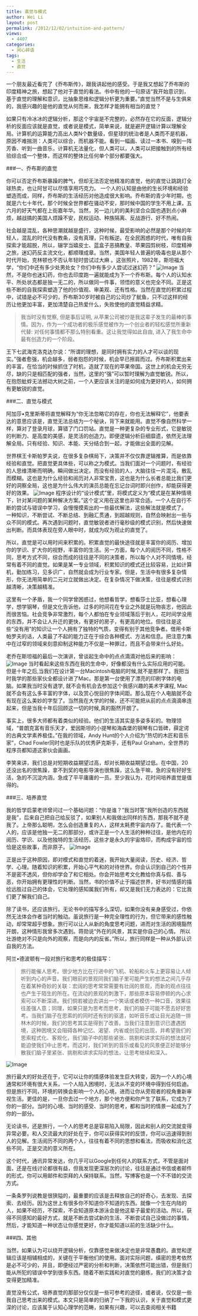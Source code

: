 ```yaml
---
title: 直觉与模式
author: Wei Li
layout: post
permalink: /2012/12/02/intuition-and-pattern/
views:
  - 4407
categories:
  - 闲心碎语
tags:
  - 生活
  - 直觉
---
```

一个朋友最近看完了《乔布斯传》，跟我讲起他的感受。于是我又想起了乔布斯的印度精神之旅，想起了他对于直觉的看法。书中有他的一句原话“我开始意识到，基于直觉的理解和意识，比抽象思维和逻辑分析更为重要。”直觉当然不是与生俱来的，我感兴趣的是他的直觉从何而来，我怎样才能拥有相当的直觉？

如果只有冷冰冰的逻辑分析，那这个宇宙是不完整的，必然存在它的反面，逻辑分析的反面应该就是直觉，或者说是模式，简单来说，就是避开逻辑计算以理解全局。计算机的运算能力高出人类N个数量级，但星球的统治者是人类而不是机器，原因不难揣测：人类可以综合，而机器不能。看到一幅画、读过一本书、嗅到一阵芳香、听到一曲音乐，计算机无法量化，但人类可以，人类可以把接触到的所有经验综合成一个整体，而这样的整体比任何单个部分都要强大。

###一、乔布斯的直觉

你可以否定乔布斯暴躁的脾气，但却无法否定他精准的直觉，他的直觉让跳跳灯全球热卖，也让阿甘可以尽情享用巧克力。 一个人的认知是由他的生长环境和经验塑造而成，同样，乔布斯的生活经历对他造成很大影响。乔布斯的青少年时期，也就是六七十年代，那个时候全世界都在骚动不安，那时候中国的学生不用上课，五六月的好天气都在上街嘉年华。当然，另一边儿的的美利坚合众国也遇到点小麻烦，越战搞的美国人烦躁不安，民权运动、种族隔离、反战游行、好不热闹。

社会越是混乱，各种思潮就越是盛行，这种时候，最受影响的必然是那个时候的年轻人，混乱的时代没有教条，没有真理，只有叛逆。在全民困惑的时代，唯有自我探索才能超脱，所以，辍学当嬉皮士、蓝盒子恶搞教皇、苹果园剪树枝，印度精神之旅，迷幻药反主流文化，都顺理成章。当然，美国年轻人普遍的吸毒也是从那个时代开始，克林顿也不否认年轻时尝试过大麻 。这张照片，1982年，斯坦福大学，“你们中还有多少处男处女？你们中有多少人尝试过迷幻药？”
![Image][1]
当然，不是你也迷幻药，你也去印度跑一遍就能成为下一个乔布斯。每个人的认知水平、所处状态都是独一无二的，所以做同一件事，领悟的意义也完全不同。正是这些不断的自我探索塑造了他的价值观、审美观、还有性格。当然在直觉的积累过程中，试错是必不可少的，乔布斯30岁时被自己的公司炒了鱿鱼，只不过这样的经历让他更加丰富，更加清楚自己热爱什么，失败使他的直觉精益求精。

>我当时没有觉察, 但是事后证明, 从苹果公司被炒是我这辈子发生的最棒的事情。因为，作为一个成功者的极乐感觉被作为一个创业者的轻松感觉所重新代替: 对任何事情都不那么特别看重。这让我觉得如此自由, 进入了我生命中最有创造力的一个阶段。

王下七武海克洛克达尔说：“所谓的理想，是同时拥有实力的人才可以谈的现实。”强者愈强，机会越多，弱者抱怨的时候，机会早已擦肩而过。乔布斯积累出来的丰富，在恰当的时候抓住了时机，造就了现在的苹果帝国。这世上的机会无穷无尽，缺的只是相匹配的强者，当然，这里的“强”可以暂时理解为直觉敏锐。所以，在抱怨蚍蜉无法撼动大树之前，一个人更应该关注的是如何成为更好的人，如何拥有更敏锐的直觉。

###二、直觉与模式

阿加莎•克里斯蒂将直觉解释为“你无法忽略它的存在，你也无法解释它”，他要表达的意思应该是，直觉无法总结为一个秘诀，背下来就能用。直觉不像自然科学一样，算对了登录月球，算错了门口罚站。直觉是一种更复杂的专业形式，它是敏锐的判断力、是高度的美感，是灵活的创造力。即便逻辑分析巨细靡遗，依然无法理解全局。只有经验、知识、本能、天分结合到一起，才能做出全面的见解。

世界棋王卡斯帕罗夫说，在很多复杂棋局下，决策并不仅仅靠逻辑推算，而是依靠经验和直觉。把直觉更具体些，可以称之为模式。当我们面对一个问题时，有经验的人思维清晰而明确，瞬间做出决定。而没有经验的人，大脑往往一片混沌，散乱而模糊。这也是为什么经验和阅历对人非常宝贵，这也是为什么长者总能比我们更好的洞察全局，这也是为什么伟大的演员总能在忘记台词时即兴创作，却能获得更好的效果。
![Image][2]
程序设计的“设计模式”里，将模式定义为“模式是在某种情境下，针对某问题的某种解决方案。”这个定义用在这里也非常合适。一个人在自行不断的尝试与错误中学习，会慢慢摸索出的一些最优解法，这些解法就是模式了。 一种知识，不断尝试、不断总结、到融汇贯通，到超越规则，自然会映射出一些与众不同的模式。再次遇到问题时，直觉敏锐者进行毫秒级的模式识别，然后快速做出判断。而具体表现在旁人眼中时，就成为叹为观止的直觉了。

所以，直觉是可以用时间来积累的。积累直觉的最快途径就是丰富你的阅历、增加你的学识、扩大你的视野，丰富你的生活。另一方面，每个人的阅历不同，性格不同，思考方式不同，综合而成的往往是不同的决策者，所以每个人对不同情境，经常有着不同的直觉。如果是某一专业领域，积累知识的模式还比较容易，比如计算机，勤加练习，见多识广，自然就会成为行业专家。但是，生活中有很多复杂情形，你无法用简单的二元对立就做出决定。在复杂情况下做决策，往往是模式识别越清晰，决策越精准。

这里有一个矛盾，我一个同学曾困惑过，他想看哲学，想看莎士比亚，想看心理学，想学钢琴，但是文化告诉他，过多的时间花在专业之外就是玩物丧志，他因此而很苦恼。社会竞争非常激烈，每个人都怕在专业领域落后于别人，花时间学没用的东西，并不会让人升迁的更快，有更好的房子，有更高的地位。但往往是这些“没有用”的知识让一个人拥有了独特的气质，变得有别于其他竞争者。借用卡斯帕罗夫的话，人类最了不起的能力正在于综合各种模式、方法和信息。把注意力集中在过窄的领域来刻意抑制这种能力不仅是一种罪过，而且不会带来什么好处。

老乔在斯坦福的最后一次演讲，曾谈起生命中的点点滴滴对他后来的影响：
![Image][3]
当时看起来这些东西在我的生命中，好像都没有什么实际应用的可能。但是十年之后,当我们在设计第一台Macintosh电脑的时候,就不是那样了。我把当时我学的那些家伙全都设计进了Mac。那是第一台使用了漂亮的印刷字体的电脑。如果我当时没有退学, 就不会有机会去参加这个我感兴趣的美术字课程, Mac就不会有这么多丰富的字体，以及赏心悦目的字体间距。那么现在个人电脑就不会有现在这么美妙的字型了。当然我在大学的时候，还不可能把从前的点点滴滴串连起来，但是当我十年后回顾这一切的时候,真的豁然开朗了。

事实上，很多大师都有着类似的经验。他们的生活其实是多姿多彩的。物理领域，“普朗克富有音乐天才，爱因斯坦的小提琴和海森堡的钢琴有口皆碑，薛定谔的古典文学素养极佳。”在我的领域，Andy Hunt的个人介绍为“热切的木匠和音乐家”，Chad Fowler同时也是乐队的优秀萨克斯手，还有Paul Graham，全世界的程序员都知道这家伙会画画。

李笑来讲，我们总是对短期收益期望过高，却对长期收益期望过低。在中国，20还没出名的很焦躁，拿不到奖的电影导演也很焦躁，这么急干嘛，急的没有好好生活，急的不沉淀内涵，急成了平平庸庸的一员。至少我认为，花时间培养直觉是值得的。

###三、培养直觉

我的哲学启蒙老师曾问过一个基础问题：“你是谁？”我当时答“我所创造的东西就是我”，后来自己把自己给反驳了，如果别人和我做出同样的东西，那我不就不是我了。上帝那么聪明，怎么会创造重复的人，这样太耗费宇宙内存了。能代表一个人的，应该是他独一无二的那部分，或许正是一个人生活的种种过往，是他内在的阅历、学识、以及他独特的生活经历，这些才是永久的宇宙烙印，而构成宇宙的恰恰是这些故事，而非原子。
![Image][4]

正是出于这种原因，即对模式和直觉的着迷，我开始大量阅读，历史、经济、哲学、心理。随着知识的积累，开始心平气和的对待世界。你会认识到自己的个性并不是密不透风，但你却学会了和它相处。你会开始思考文化教给你真与假、善与恶，你开始拥有更理性的判断。当然，书的价值不止于描述世界，好书对情感的描绘远胜过自己的体会，它处理的感知属我们所有，却又是我们无力表达的：它比我们更了解我们自己。

除了读书，还应该旅行。无论书中的描写多么深切，如果你没有亲身感受过，你依然无法体会作者当时的触动。虽说旅行是一种完全理性的行为，但它带来的感性触动，却常常超乎想象。旅行可以让人从新的角度思考问题，进而对生活的困境豁然开朗，这种情形我曾多次遇到。蒋勋说“外在的风景，其实是你自己的心情。 所以壮游绝对不只是向外的观察，而是向内的反省。”所以，旅行同样是一种从外部认识自我的方法。

阿兰•德波顿有一段对旅行和思考的极佳描写：

>旅行能催人思考。很少地方比在行进中的飞机、轮船和火车上更容易让人倾听到内心的声音。我们眼前的景观同我们脑子里可能产生的想法之间几乎存在着某种奇妙的关联：宏阔的思考常常需要有壮阔的景观，而新的观点往往也产生于陌生的所在。在流动的景观的刺激下，那些原本容易停顿的内心求索可以不断深进。我们倘若被迫去讲出一个笑话或者模仿一种口音，效果往往差强人意；同理，如果只是为思考而思考，我们的脑子可能不愿去好好思考。当我们脑子在思索的的同时还有别的驱遣，如听音乐或让目光追随一排林木的时候，我们的思考其实是得到了改善。当我们注意到意识已遭遇困境，这种困境又会阻碍各种记忆、渴望、内省或创见的出现，并希望我们的思索程式化、客观化，我们脑子中的那些紧张、挑剔和讲求实际的想法就可能迫使我们中止思考。而这时，我们听到的音乐或看见的风景便正好能够分散我们脑子里紧张、挑剔和讲求实际的想法，让思考继续和深入。

![Image][5]

旅行最大的好处还在于，它可以让你的情感体验发生巨大转变，因为一个人的心境通常和环境有很大关系，一个人陷入困境时，无法从不变的环境中得到任何启迪。但是旅行不同，环境的转换会影响一个人的心境，进而让你从旁观者的视角重新审视生活。更佳的是，一旦你去过一个地方，那个地方便和你产生了联系，它成为了你的一部分。当时的心境、当时的感受、当时的思考，都和当时的情景一起成为了你的一部分。

无论读书，还是旅行，一个人的思考总是容易陷入局限，因此和别人的交流就变得异常必要。和人交流最大的好处在于，你可以获得实时的反馈，你可以迅速得到别人的见解。生活阅历不同的两个人，往往有着不同的思想和看法，而吸收和消化这些不同，正是交流的意义所在。

这个时代，通讯异常发达，你几乎可以Google到任何人的联系方式，不管是面对面，还是在线讨论都很有益，但我发现更深层次的讨论，往往是通过书信或者邮件的形式，你可以用邮件和崇拜的人保持联系。当然，写博客也是一个不不错的交流方式。

一条条罗列说教是很狭隘的，最重要的应该是去释放自己的好奇心，去发现、去探索、去经历。因为这世上有很多你不知道你不知道的东西。就像一个生在内陆的人，如果不经历，不探索，不会知道原本游泳会是他这辈子最爱的活动。所以，获得不同感知的最好方式，就是不断去尝试新的生活、不断尝试自己没做过的事情，然后，才能知道一种状态让你感觉更好，你才能知道以前的生活缺少什么。

###四、其他

当然，如果认为可以绕开逻辑分析，仅靠感觉来做决定也是非常愚蠢的。直觉和逻辑应该是相辅相成的，关键在于平衡他们的使用。面对实际问题，缜密的思考依然是必不可少的，并且，即便经过严密的分析和判断，决策依然可能出错，但是我们能从所犯的错误中学到很多东西。随着不断实践和对直觉的磨练，我们的决策才会变得更加精准。

直觉没有公式，培养直觉的那部分仅仅是一些可参考的途径，或者说，仅仅是一些我自己思考出来的模式。本文只是简单的归纳了一下我的认识，关于直觉和模式更深的讨论，应该属于认知心理学的范畴，如果有兴趣，可以去查阅相关书籍

[1]: /uploads/2012/12/乔布斯斯坦福.png
[2]: /uploads/2012/12/棋盘.png
[3]: /uploads/2012/12/乔布斯保持饥渴.png
[4]: /uploads/2012/12/我是谁.png
[5]: /uploads/2012/12/旅行.png